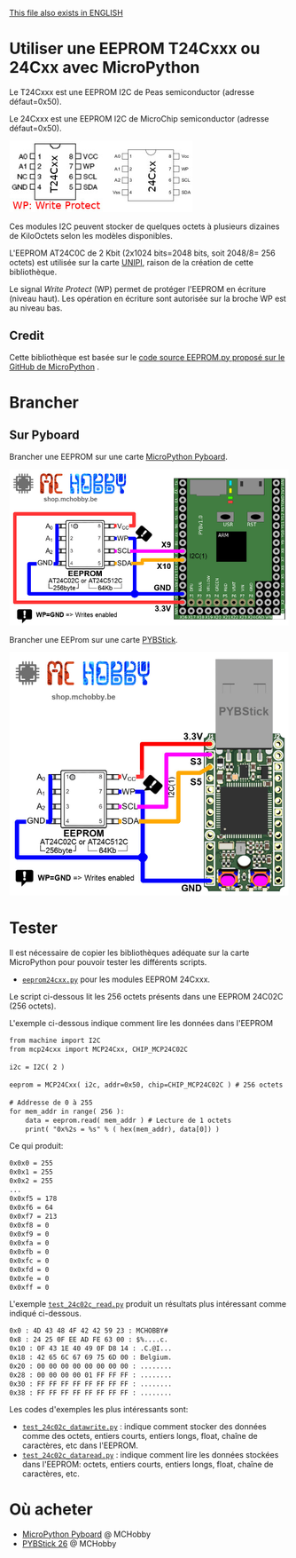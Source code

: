 
[This file also exists in ENGLISH](readme_ENG.md)

# Utiliser une EEPROM T24Cxxx ou 24Cxx avec MicroPython

Le T24Cxxx est une EEPROM I2C de Peas semiconductor (adresse défaut=0x50).

Le 24Cxxx est une EEPROM I2C de MicroChip semiconductor (adresse défaut=0x50).

![EEProm](docs/_static/t24cxx.jpg)

Ces modules I2C peuvent stocker de quelques octets à plusieurs dizaines de KiloOctets selon les modèles disponibles.

L'EEPROM AT24C0C de 2 Kbit (2x1024 bits=2048 bits, soit 2048/8= 256 octets) est utilisée sur la carte [UNIPI](https://shop.mchobby.be/fr/pi-extensions/1171-extension-unipi-pour-raspberry-pi-3232100011717-unipi-technology.html), raison de la création de cette bibliothèque.

Le signal _Write Protect_ (WP) permet de protéger l'EEPROM en écriture (niveau haut). Les opération en écriture sont autorisée sur la broche WP est au niveau bas.

## Credit

Cette bibliothèque est basée sur le [code source EEPROM.py proposé sur le GitHub de MicroPython](https://raw.githubusercontent.com/dda/MicroPython/master/EEPROM.py) .

# Brancher

## Sur Pyboard

Brancher une EEPROM sur une carte [MicroPython Pyboard](https://shop.mchobby.be/fr/56-micropython).

![EEPROM vers Pyboard](docs/_static/eeprom-to-pyboard.jpg)

Brancher une EEProm sur une carte [PYBStick](https://shop.mchobby.be/fr/recherche?controller=search&orderby=position&orderway=desc&search_query=pybstick&submit_search=).

![EEPROM vers PYBStick](docs/_static/eeprom-to-pybstick.jpg)

# Tester

Il est nécessaire de copier les bibliothèques adéquate sur la carte MicroPython pour pouvoir tester les différents scripts.

* [`eeprom24cxx.py`](lib/eeprom24cxx.py) pour les modules EEPROM 24Cxxx.

Le script ci-dessous lit les 256 octets présents dans une EEPROM 24C02C (256 octets).

L'exemple ci-dessous indique comment lire les données dans l'EEPROM
```
from machine import I2C
from mcp24cxx import MCP24Cxx, CHIP_MCP24C02C

i2c = I2C( 2 )

eeprom = MCP24Cxx( i2c, addr=0x50, chip=CHIP_MCP24C02C ) # 256 octets

# Addresse de 0 à 255
for mem_addr in range( 256 ):
	data = eeprom.read( mem_addr ) # Lecture de 1 octets
	print( "0x%2s = %s" % ( hex(mem_addr), data[0]) )
```

Ce qui produit:

```
0x0x0 = 255
0x0x1 = 255
0x0x2 = 255
...
0x0xf5 = 178
0x0xf6 = 64
0x0xf7 = 213
0x0xf8 = 0
0x0xf9 = 0
0x0xfa = 0
0x0xfb = 0
0x0xfc = 0
0x0xfd = 0
0x0xfe = 0
0x0xff = 0
```

L'exemple [`test_24c02c_read.py`](examples/test_24c02c_read.py) produit un résultats plus intéressant comme indiqué ci-dessous.

```
0x0 : 4D 43 48 4F 42 42 59 23 : MCHOBBY#
0x8 : 24 25 0F EE AD FE 63 00 : $%....c.
0x10 : 0F 43 1E 40 49 0F D8 14 : .C.@I...
0x18 : 42 65 6C 67 69 75 6D 00 : Belgium.
0x20 : 00 00 00 00 00 00 00 00 : ........
0x28 : 00 00 00 00 01 FF FF FF : ........
0x30 : FF FF FF FF FF FF FF FF : ........
0x38 : FF FF FF FF FF FF FF FF : ........
```

Les codes d'exemples les plus intéressants sont:
* [`test_24c02c_datawrite.py`](examples/test_24c02c_datawrite.py) : indique comment stocker des données comme des octets, entiers courts, entiers longs, float, chaîne de caractères, etc dans l'EEPROM.
* [`test_24c02c_dataread.py`](examples/test_24c02c_dataread.py) : indique comment lire les données stockées dans l'EEPROM: octets, entiers courts, entiers longs, float, chaîne de caractères, etc.

# Où acheter
* [MicroPython Pyboard](https://shop.mchobby.be/fr/56-micropython) @ MCHobby
* [PYBStick 26](https://shop.mchobby.be/fr/recherche?controller=search&orderby=position&orderway=desc&search_query=pybstick&submit_search=) @ MCHobby
